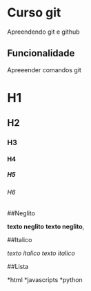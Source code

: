 # Curso git
Apreendendo git e github

## Funcionalidade

Apreeender comandos git

# H1
## H2
### H3
#### H4
##### H5
###### H6

##Neglito

**texto neglito** __texto neglito__,

##Italico

*texto italico*  _texto italico_ 

##Lista

*html
*javascripts
*python
